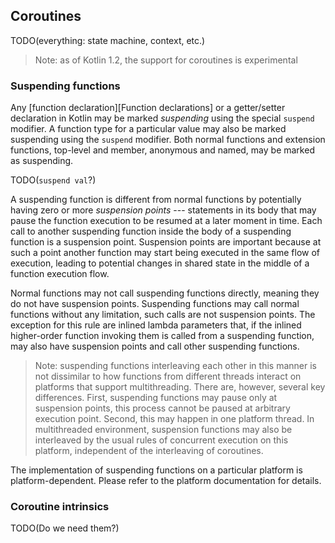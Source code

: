 ## Coroutines

TODO(everything: state machine, context, etc.)

> Note: as of Kotlin 1.2, the support for coroutines is experimental

### Suspending functions

Any [function declaration][Function declarations] or a getter/setter declaration in Kotlin may be marked *suspending* using the special `suspend` modifier.
A function type for a particular value may also be marked suspending using the `suspend` modifier.
Both normal functions and extension functions, top-level and member, anonymous and named, may be marked as suspending.

TODO(`suspend val`?)

A suspending function is different from normal functions by potentially having zero or more *suspension points* --- statements in its body that may pause the function execution to be resumed at a later moment in time.
Each call to another suspending function inside the body of a suspending function is a suspension point.
Suspension points are important because at such a point another function may start being executed in the same flow of execution, leading to potential changes in shared state in the middle of a function execution flow.

Normal functions may not call suspending functions directly, meaning they do not have suspension points.
Suspending functions may call normal functions without any limitation, such calls are not suspension points.
The exception for this rule are inlined lambda parameters that, if the inlined higher-order function invoking them is called from a suspending function, may also have suspension points and call other suspending functions.

> Note: suspending functions interleaving each other in this manner is not dissimilar to how functions from different threads interact on platforms that support multithreading.
> There are, however, several key differences.
> First, suspending functions may pause only at suspension points, this process cannot be paused at arbitrary execution point.
> Second, this may happen in one platform thread.
> In multithreaded environment, suspension functions may also be interleaved by the usual rules of concurrent execution on this platform, independent of the interleaving of coroutines.

The implementation of suspending functions on a particular platform is platform-dependent.
Please refer to the platform documentation for details.

### Coroutine intrinsics

TODO(Do we need them?)
